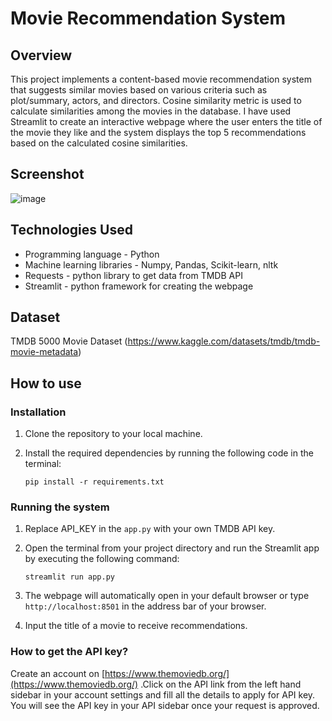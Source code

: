 # Movie Recommendation System
## Overview
This project implements a content-based movie recommendation system that suggests similar movies based on various criteria such as plot/summary, actors, and directors. Cosine similarity metric is used to calculate similarities among the movies in the database. I have used Streamlit to create an interactive webpage where the user enters the title of the movie they like and the system displays the top 5 recommendations based on the calculated cosine similarities.

## Screenshot
![image](https://github.com/hansika-sachdeva/Movie-Recommendation-System/assets/91721473/3b55b5f0-6010-41e9-89d4-669a5364ba45)

## Technologies Used
- Programming language - Python
- Machine learning libraries - Numpy, Pandas, Scikit-learn, nltk
- Requests - python library to get data from TMDB API
- Streamlit - python framework for creating the webpage

## Dataset
TMDB 5000 Movie Dataset (https://www.kaggle.com/datasets/tmdb/tmdb-movie-metadata)

## How to use
### Installation
1. Clone the repository to your local machine.
2. Install the required dependencies by running the following code in the terminal:
   
   ```
   pip install -r requirements.txt
   ```
### Running the system
1. Replace API_KEY in the ```app.py``` with your own TMDB API key.
2. Open the terminal from your project directory and run the Streamlit app by executing the following command:
   
   ```
   streamlit run app.py
   ```
4. The webpage will automatically open in your default browser or type ```http://localhost:8501``` in the address bar of your browser.
5. Input the title of a movie to receive recommendations.

### How to get the API key?
Create an account on [https://www.themoviedb.org/](https://www.themoviedb.org/) .Click on the API link from the left hand sidebar in your account settings and fill all the details to apply for API key. You will see the API key in your API sidebar once your request is approved.

